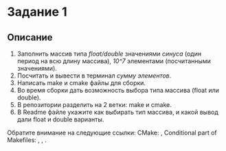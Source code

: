 # Задание 1
## Описание
1. Заполнить массив типа *float/double*
значениями *синуса* (один период на всю длину массива), 
*10^7* элементами (посчитанными значениями).
2. Посчитать и вывести в терминал *сумму элементов*.
3. Написать make и cmake файлы для сборки.
4. Во время сборки дать возможность выбора типа массива (float или double).
5. В репозитории разделить на 2 ветки: make и cmake.
6. В Readme файле укажите как выбирать тип массива, и какой вывод дали float и double варианты.

Обратите внимание на следующие ссылки:
CMake: [](https://cmake.org/cmake/help/latest/guide/tutorial/Adding%20a%20Library.html),
Conditional part of Makefiles: [](https://makefiletutorial.com/#conditional-part-of-makefiles),
[](https://www.gnu.org/software/make/manual/html_node/Conditionals.html#Conditionals),
[](https://en.cppreference.com/w/cpp/preprocessor/conditional).

